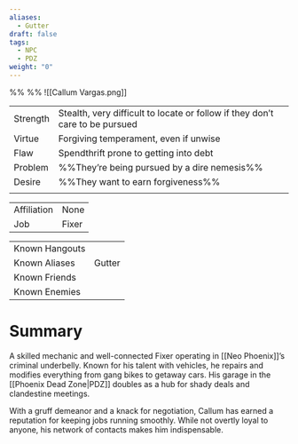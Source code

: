 ```yaml
---
aliases:
  - Gutter
draft: false
tags:
  - NPC
  - PDZ
weight: "0"
---
```

%%
%%
![[Callum Vargas.png]]

|                                      |                                                                              |
| ------------------------------------ | ---------------------------------------------------------------------------- |
| <span class="leftTH">Strength</span> | Stealth, very difficult to locate or follow if they don’t care to be pursued |
| <span class="leftTH">Virtue</span>   | Forgiving temperament, even if unwise                                        |
| <span class="leftTH">Flaw</span>     | Spendthrift prone to getting into debt                                       |
| <span class="leftTH">Problem</span>  | %%They’re being pursued by a dire nemesis%%                                  |
| <span class="leftTH">Desire</span>   | %%They want to earn forgiveness%%                                            |
|                                      |                                                                              |

|                                         |       |
| --------------------------------------- | ----- |
| <span class="leftTH">Affiliation</span> | None  |
| <span class="leftTH">Job</span>         | Fixer |

|                                            |        |
| ------------------------------------------ | ------ |
| <span class="leftTH">Known Hangouts</span> |        |
| <span class="leftTH">Known Aliases</span>  | Gutter |
| <span class="leftTH">Known Friends</span>  |        |
| <span class="leftTH">Known Enemies</span>  |        |
# Summary
A skilled mechanic and well-connected Fixer operating in [[Neo Phoenix]]’s criminal underbelly. Known for his talent with vehicles, he repairs and modifies everything from gang bikes to getaway cars. His garage in the [[Phoenix Dead Zone|PDZ]] doubles as a hub for shady deals and clandestine meetings.

With a gruff demeanor and a knack for negotiation, Callum has earned a reputation for keeping jobs running smoothly. While not overtly loyal to anyone, his network of contacts makes him indispensable.